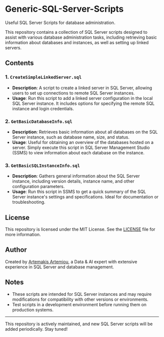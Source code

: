 # Generic-SQL-Server-Scripts

Useful SQL Server Scripts for database administration.

This repository contains a collection of SQL Server scripts designed to assist with various database administration tasks, including retrieving basic information about databases and instances, as well as setting up linked servers.

## Contents

### 1. `CreateSimpleLinkedServer.sql`
   - **Description**: A script to create a linked server in SQL Server, allowing users to set up connections to remote SQL Server instances.
   - **Usage**: Run this script to add a linked server configuration in the local SQL Server instance. It includes options for specifying the remote SQL instance and login credentials.

### 2. `GetBasicDatabaseInfo.sql`
   - **Description**: Retrieves basic information about all databases on the SQL Server instance, such as database name, size, and status.
   - **Usage**: Useful for obtaining an overview of the databases hosted on a server. Simply execute this script in SQL Server Management Studio (SSMS) to view information about each database on the instance.

### 3. `GetBasicSQLInstanceInfo.sql`
   - **Description**: Gathers general information about the SQL Server instance, including version details, instance name, and other configuration parameters.
   - **Usage**: Run this script in SSMS to get a quick summary of the SQL Server instance's settings and specifications. Ideal for documentation or troubleshooting.

## License

This repository is licensed under the MIT License. See the [LICENSE](LICENSE) file for more information.

## Author

Created by [Artemakis Artemiou](https://github.com/aartemiou), a Data & AI expert with extensive experience in SQL Server and database management.

## Notes

- These scripts are intended for SQL Server instances and may require modifications for compatibility with other versions or environments.
- Test scripts in a development environment before running them on production systems.

---

This repository is actively maintained, and new SQL Server scripts will be added periodically. Stay tuned!
